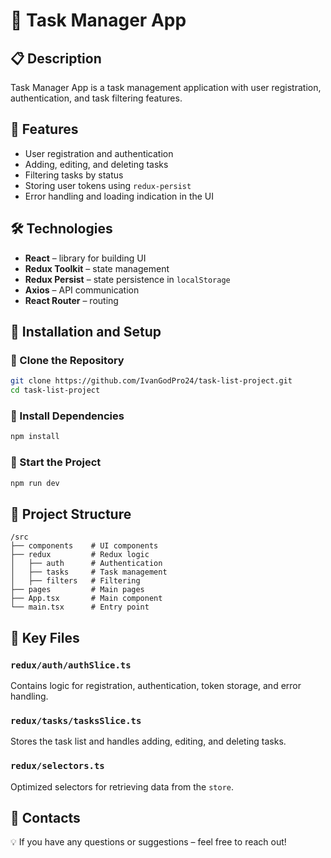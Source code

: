 # 📌 Task Manager App  

## 📋 Description  

Task Manager App is a task management application with user registration, authentication, and task filtering features.  

## 🚀 Features  

- User registration and authentication  
- Adding, editing, and deleting tasks  
- Filtering tasks by status  
- Storing user tokens using `redux-persist`  
- Error handling and loading indication in the UI  

## 🛠️ Technologies  

- **React** – library for building UI  
- **Redux Toolkit** – state management  
- **Redux Persist** – state persistence in `localStorage`  
- **Axios** – API communication  
- **React Router** – routing  

## 📂 Installation and Setup  

### 🔹 Clone the Repository  

```bash
git clone https://github.com/IvanGodPro24/task-list-project.git
cd task-list-project
```

### 🔹 Install Dependencies  

```bash
npm install
```

### 🔹 Start the Project  

```bash
npm run dev
```

## 📌 Project Structure  

```
/src
├── components    # UI components
├── redux         # Redux logic
│   ├── auth      # Authentication
│   ├── tasks     # Task management
│   ├── filters   # Filtering
├── pages         # Main pages
├── App.tsx       # Main component
└── main.tsx      # Entry point
```

## 📌 Key Files  

### `redux/auth/authSlice.ts`  

Contains logic for registration, authentication, token storage, and error handling.  

### `redux/tasks/tasksSlice.ts`  

Stores the task list and handles adding, editing, and deleting tasks.  

### `redux/selectors.ts`  

Optimized selectors for retrieving data from the `store`.  

## 📌 Contacts  

💡 If you have any questions or suggestions – feel free to reach out!
